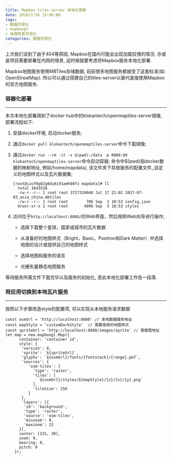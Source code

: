 ```yaml
---
title: Mapbox tiles-server 本地化探索
date: 2018/7/16 19:00:00
tags:
- 数据可视化 
- mapboxgl
- 地理信息可视化
categories: 数据可视化
---
```


 上次我们谈到了由于404等原因, Mapbox在国内可能会出现加载较慢的情况. 亦或是项目需要部署在内网的情景, 这时候就要考虑将Mapbox服务本地化部署. 

 Mapbox地图服务使用MBTiles存储数据, 目前很多地图服务都接受了这套标准(如: OpenStreatMap). 所以可以通过搭建自己的tiles-server以替代直接使用Mapbox的官方地图服务.<!-- more -->

### 容器化部署
------
 本次本地化部署用到了docker hub中的klokantech/openmaptiles-server镜像, 部署流程如下:
 1. 安装docker环境, 启动docker服务;

 2. 通过`docker pull klokantech/openmaptiles-server`命令下载镜像;

 3. 通过`docker run --rm -it -v $(pwd):/data -p 8080:80 klokantech/openmaptiles-server`命令启动容器; 命令中${pwd}指docker数据的映射地址, 例如/home/mapdata/, 该文件夹下存放服务的配置文件,,自定义的地图样式以及瓦片数据集;

    ```
    [root@izuf6g82g0du6i91amh60fz mapdata]# ll
      total 3643528
      -rw-r--r-- 1 root root 3727319040 Jul 17 21:02 2017-07-03_asia_china.mbtiles
      -rw-r--r-- 1 root root        706 Sep  3 18:52 config.json
      drwxr-xr-x 2 root root       4096 Sep  3 18:53 styles
    ```

 4. 访问位于`http://localhost:8080/`的Web界面，然后按照Web向导进行操作;
    * 选择下载整个星球，国家或城市的瓦片数据

    * 从准备好的地图样式（Bright，Basic，Positron和Dark Matter）中选择地图的设计或提供自己的地图样式

    * 选择地图和服务的语言

    * 光栅矢量静态地图服务

等待服务所需文件下载完毕以及服务的初始化, 至此本地化部署工作告一段落. 

### 将应用切换到本地瓦片服务
------
按照以下步骤改造style的配置项, 可以实现从本地服务请求数据

```
const osmUrl = 'http://localhost:8080' // 本地数据服务地址
const mapStyle = 'customDarkStyle'  // 需要使用的地图样式
const spriteUrl = 'http://localhost:8888/images/sprite' // 雪碧图地址
let map = new mapboxgl.Map({
      container: 'container id',
      style: {
       'version': 8,
       'sprite': `${spriteUrl}`,
       'glyphs': `${osmUrl}/fonts/{fontstack}/{range}.pbf`,
       'sources': {
          'osm-tiles': {
            'type': 'raster',
            'tiles': [
              `${osmUrl}/styles/${mapStyle}/{z}/{x}/{y}.png`
            ],
            'tileSize': 256
          }
       },
       'layers': [{
        'id': 'background',
        'type': 'raster',
        'source': 'osm-tiles',
        'minzoom': 0,
        'maxzoom': 22
      }],
      center: [131, 30],
      zoom: 9,
      bearing: 0,
      pitch: 0
    });
```



